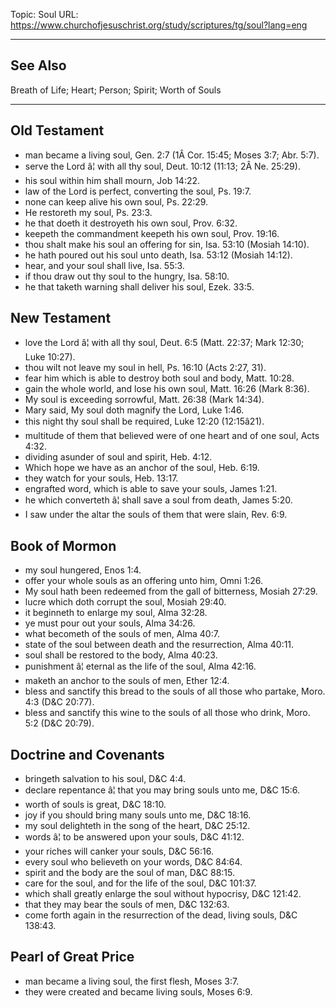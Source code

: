 Topic: Soul
URL: https://www.churchofjesuschrist.org/study/scriptures/tg/soul?lang=eng

---

## See Also

Breath of Life; Heart; Person; Spirit; Worth of Souls

---

## Old Testament

- man became a living soul, Gen. 2:7 (1Â Cor. 15:45; Moses 3:7; Abr. 5:7).
- serve the Lord â¦ with all thy soul, Deut. 10:12 (11:13; 2Â Ne. 25:29).
- his soul within him shall mourn, Job 14:22.
- law of the Lord is perfect, converting the soul, Ps. 19:7.
- none can keep alive his own soul, Ps. 22:29.
- He restoreth my soul, Ps. 23:3.
- he that doeth it destroyeth his own soul, Prov. 6:32.
- keepeth the commandment keepeth his own soul, Prov. 19:16.
- thou shalt make his soul an offering for sin, Isa. 53:10 (Mosiah 14:10).
- he hath poured out his soul unto death, Isa. 53:12 (Mosiah 14:12).
- hear, and your soul shall live, Isa. 55:3.
- if thou draw out thy soul to the hungry, Isa. 58:10.
- he that taketh warning shall deliver his soul, Ezek. 33:5.

## New Testament

- love the Lord â¦ with all thy soul, Deut. 6:5 (Matt. 22:37; Mark 12:30; Luke 10:27).
- thou wilt not leave my soul in hell, Ps. 16:10 (Acts 2:27, 31).
- fear him which is able to destroy both soul and body, Matt. 10:28.
- gain the whole world, and lose his own soul, Matt. 16:26 (Mark 8:36).
- My soul is exceeding sorrowful, Matt. 26:38 (Mark 14:34).
- Mary said, My soul doth magnify the Lord, Luke 1:46.
- this night thy soul shall be required, Luke 12:20 (12:15â21).
- multitude of them that believed were of one heart and of one soul, Acts 4:32.
- dividing asunder of soul and spirit, Heb. 4:12.
- Which hope we have as an anchor of the soul, Heb. 6:19.
- they watch for your souls, Heb. 13:17.
- engrafted word, which is able to save your souls, James 1:21.
- he which converteth â¦ shall save a soul from death, James 5:20.
- I saw under the altar the souls of them that were slain, Rev. 6:9.

## Book of Mormon

- my soul hungered, Enos 1:4.
- offer your whole souls as an offering unto him, Omni 1:26.
- My soul hath been redeemed from the gall of bitterness, Mosiah 27:29.
- lucre which doth corrupt the soul, Mosiah 29:40.
- it beginneth to enlarge my soul, Alma 32:28.
- ye must pour out your souls, Alma 34:26.
- what becometh of the souls of men, Alma 40:7.
- state of the soul between death and the resurrection, Alma 40:11.
- soul shall be restored to the body, Alma 40:23.
- punishment â¦ eternal as the life of the soul, Alma 42:16.
- maketh an anchor to the souls of men, Ether 12:4.
- bless and sanctify this bread to the souls of all those who partake, Moro. 4:3 (D&C 20:77).
- bless and sanctify this wine to the souls of all those who drink, Moro. 5:2 (D&C 20:79).

## Doctrine and Covenants

- bringeth salvation to his soul, D&C 4:4.
- declare repentance â¦ that you may bring souls unto me, D&C 15:6.
- worth of souls is great, D&C 18:10.
- joy if you should bring many souls unto me, D&C 18:16.
- my soul delighteth in the song of the heart, D&C 25:12.
- words â¦ to be answered upon your souls, D&C 41:12.
- your riches will canker your souls, D&C 56:16.
- every soul who believeth on your words, D&C 84:64.
- spirit and the body are the soul of man, D&C 88:15.
- care for the soul, and for the life of the soul, D&C 101:37.
- which shall greatly enlarge the soul without hypocrisy, D&C 121:42.
- that they may bear the souls of men, D&C 132:63.
- come forth again in the resurrection of the dead, living souls, D&C 138:43.

## Pearl of Great Price

- man became a living soul, the first flesh, Moses 3:7.
- they were created and became living souls, Moses 6:9.

